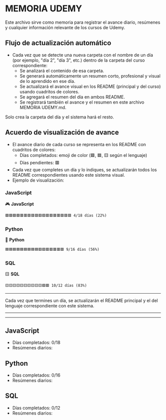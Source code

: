 

# MEMORIA UDEMY


Este archivo sirve como memoria para registrar el avance diario, resúmenes y cualquier información relevante de los cursos de Udemy.

## Flujo de actualización automático

- Cada vez que se detecte una nueva carpeta con el nombre de un día (por ejemplo, "día 2", "día 3", etc.) dentro de la carpeta del curso correspondiente:
	- Se analizará el contenido de esa carpeta.
	- Se generará automáticamente un resumen corto, profesional y visual de lo aprendido en ese día.
	- Se actualizará el avance visual en los README (principal y del curso) usando cuadritos de colores.
	- Se agregará el resumen del día en ambos README.
	- Se registrará también el avance y el resumen en este archivo MEMORIA UDEMY.md.

Solo crea la carpeta del día y el sistema hará el resto.

## Acuerdo de visualización de avance

- El avance diario de cada curso se representa en los README con cuadritos de colores:
	- Días completados: emoji de color (🟩, 🟦, 🟨 según el lenguaje)
	- Días pendientes: 🟥
- Cada vez que completes un día y lo indiques, se actualizarán todos los README correspondientes usando este sistema visual.
- Ejemplo de visualización:

### JavaScript
🎮 **JavaScript**
```
🟩🟩🟩🟩🟥🟥🟥🟥🟥🟥🟥🟥🟥🟥🟥🟥🟥🟥 4/18 días (22%)
```

### Python
🐍 **Python**
```
🟦🟦🟦🟦🟦🟦🟦🟦🟦🟥🟥🟥🟥🟥🟥🟥 9/16 días (56%)
```

### SQL
🟨 **SQL**
```
🟨🟨🟨🟨🟨🟨🟨🟨🟨🟨🟥🟥 10/12 días (83%)
```

---

Cada vez que termines un día, se actualizarán el README principal y el del lenguaje correspondiente con este sistema.

---

---


## JavaScript
- Días completados: 0/18
- Resúmenes diarios:


## Python
- Días completados: 0/16
- Resúmenes diarios:


## SQL
- Días completados: 0/12
- Resúmenes diarios:
